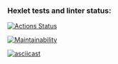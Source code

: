 ### Hexlet tests and linter status:

[![Actions Status](https://github.com/Nintenda/frontend-project-44/actions/workflows/hexlet-check.yml/badge.svg)](https://github.com/Nintenda/frontend-project-44/actions)

[![Maintainability](https://api.codeclimate.com/v1/badges/de4746ae1d0e8b3633d6/maintainability)](https://codeclimate.com/github/Nintenda/frontend-project-44/maintainability)

[![asciicast](https://asciinema.org/a/qt9p2VRvQvUnnHIPa8ZqHa0k8.svg)](https://asciinema.org/a/qt9p2VRvQvUnnHIPa8ZqHa0k8)
